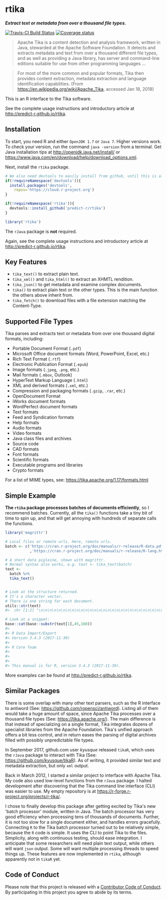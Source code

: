 
rtika
=====

***Extract text or metadata from over a thousand file types.***

[![Travis-CI Build Status](https://travis-ci.org/predict-r/rtika.svg?branch=master)](https://travis-ci.org/predict-r/rtika) [![Coverage status](https://codecov.io/gh/predict-r/rtika/branch/master/graph/badge.svg)](https://codecov.io/github/predict-r/rtika?branch=master)

> Apache Tika is a content detection and analysis framework, written in Java, stewarded at the Apache Software Foundation. It detects and extracts metadata and text from over a thousand different file types, and as well as providing a Java library, has server and command-line editions suitable for use from other programming languages ...

> For most of the more common and popular formats, Tika then provides content extraction, metadata extraction and language identification capabilities. (From <https://en.wikipedia.org/wiki/Apache_Tika>, accessed Jan 18, 2018)

This is an R interface to the Tika software.

See the complete usage instructions and introductory article at <http://predict-r.github.io/rtika>.

Installation
------------

To start, you need R and either `OpenJDK 1.7` or `Java 7`. Higher versions work. To check your version, run the command `java -version` from a terminal. Get Java installation tips at <http://openjdk.java.net/install/> or <https://www.java.com/en/download/help/download_options.xml>.

Next, install the `rtika` package.

``` r
# We also need devtools to easily install from github, until this is all on CRAN 
if(!requireNamespace('devtools')){
  install.packages('devtools',
    repos='https://cloud.r-project.org')
}

if(!requireNamespace('rtika')){
  devtools::install_github('predict-r/rtika')
}

library('rtika')  
```

The `rJava` package is **not** required.

Again, see the complete usage instructions and introductory article at <http://predict-r.github.io/rtika>.

Key Features
------------

-   `tika_text()` to extract plain text.
-   `tika_xml()` and `tika_html()` to extract an XHMTL rendition.
-   `tika_json()` to get metadata and examine complex documents.
-   `tika()` to extract plain text or the other types. This is the main function the others above inherit from.
-   `tika_fetch()` to download files with a file extension matching the Content-Type.

Supported File Types
--------------------

Tika parses and extracts text or metadata from over one thousand digital formats, including:

-   Portable Document Format (`.pdf`)
-   Microsoft Office document formats (Word, PowerPoint, Excel, etc.)
-   Rich Text Format (`.rtf`)
-   Electronic Publication Format (`.epub`)
-   Image formats (`.jpeg`, `.png`, etc.)
-   Mail formats (`.mbox`, Outlook)
-   HyperText Markup Language (`.html`)
-   XML and derived formats (`.xml`, etc.)
-   Compression and packaging formats (`.gzip`, `.rar`, etc.)
-   OpenDocument Format
-   iWorks document formats
-   WordPerfect document formats
-   Text formats
-   Feed and Syndication formats
-   Help formats
-   Audio formats
-   Video formats
-   Java class files and archives
-   Source code
-   CAD formats
-   Font formats
-   Scientific formats
-   Executable programs and libraries
-   Crypto formats

For a list of MIME types, see: <https://tika.apache.org/1.17/formats.html>

Simple Example
--------------

**The `rtika` package processes batches of documents efficiently**, so I recommend batches. Currently, all the `tika()` functions take a tiny bit of time to spin up, and that will get annoying with hundreds of separate calls the functions.

``` r
library('magrittr')

# Local files or remote urls. Here, remote urls.
batch <- c('https://cran.r-project.org/doc/manuals/r-release/R-data.pdf'
           ,'https://cran.r-project.org/doc/manuals/r-release/R-lang.html')

# A short data pipleine, shown with magrittr.
# Normal syntax also works, e.g. text <- tika_text(batch)
text <-  
  batch %>%
  tika_text() 


# Look at the structure returned. 
# It's a character vector. 
# There is one string for each document.
utils::str(text)
#>  chr [1:2] "\n\n\n\n\n\n\n\n\n\n\n\n\n\n\n\n\n\n\n\n\n\n\n\n\n\n\n\n\n\n\n\n\n\n\n\n\n\n\n\n\n\n\n\n\nR Data Import/Export\"| __truncated__ ...

# Look at a snippet:
base::cat(base::substr(text[1],45,160)) 
#> 
#> R Data Import/Export
#> Version 3.4.3 (2017-11-30)
#> 
#> R Core Team
#> 
#> 
#> 
#> This manual is for R, version 3.4.3 (2017-11-30).
```

More examples can be found at <http://predict-r.github.io/rtika>.

Similar Packages
----------------

There is some overlap with many other text parsers, such as the R interface to antiword (See: <https://github.com/ropensci/antiword>). Listing all of them would take a huge amount of space, since Apache Tika processes over a thousand file types (See: <https://tika.apache.org/>). The main difference is that instead of specializing on a single format, Tika integrates dozens of specialist libraries from the Apache Foundation. Tika's unified approach offers a bit less control, and in return eases the parsing of digital archives filled with possibly unpredictable file types.

In September 2017, github.com user *kyusque* released `tikaR`, which uses the `rJava` package to interact with Tika (See: <https://github.com/kyusque/tikaR>). As of writing, it provided similar text and metadata extraction, but only `xml` output.

Back in March 2012, I started a similar project to interface with Apache Tika. My code also used low-level functions from the `rJava` package. I halted development after discovering that the Tika command line interface (CLI) was easier to use. My empty repository is at <https://r-forge.r-project.org/projects/r-tika/>.

I chose to finally develop this package after getting excited by Tika's new 'batch processor' module, written in Java. The batch processor has very good efficiency when processing tens of thousands of documents. Further, it is not too slow for a single document either, and handles errors gracefully. Connecting `R` to the Tika batch processor turned out to be relatively simple, because the `R` code is simple. It uses the CLI to point Tika to the files. Simplicity, along with continuous testing, should ease integration. I anticipate that some researchers will need plain text output, while others will want `json` output. Some will want multiple processing threads to speed things up. These features are now implemented in `rtika`, although apparently not in `tikaR` yet.

Code of Conduct
---------------

Please note that this project is released with a [Contributor Code of Conduct](https://github.com/predict-r/rtika/blob/master/CONDUCT.md). By participating in this project you agree to abide by its terms.
